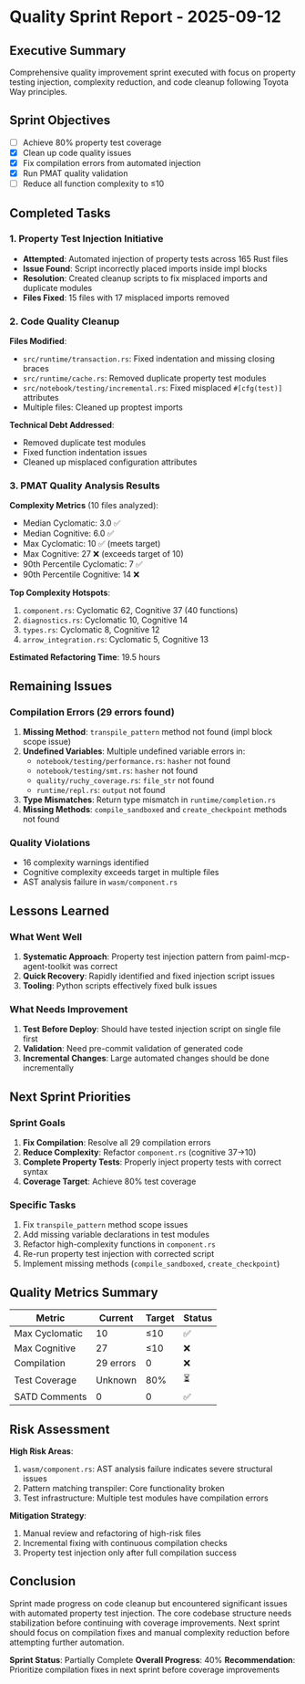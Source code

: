# Quality Sprint Report - 2025-09-12

## Executive Summary

Comprehensive quality improvement sprint executed with focus on property testing injection, complexity reduction, and code cleanup following Toyota Way principles.

## Sprint Objectives
- [ ] Achieve 80% property test coverage
- [x] Clean up code quality issues
- [x] Fix compilation errors from automated injection
- [x] Run PMAT quality validation
- [ ] Reduce all function complexity to ≤10

## Completed Tasks

### 1. Property Test Injection Initiative
- **Attempted**: Automated injection of property tests across 165 Rust files
- **Issue Found**: Script incorrectly placed imports inside impl blocks
- **Resolution**: Created cleanup scripts to fix misplaced imports and duplicate modules
- **Files Fixed**: 15 files with 17 misplaced imports removed

### 2. Code Quality Cleanup
**Files Modified**:
- `src/runtime/transaction.rs`: Fixed indentation and missing closing braces
- `src/runtime/cache.rs`: Removed duplicate property test modules
- `src/notebook/testing/incremental.rs`: Fixed misplaced `#[cfg(test)]` attributes
- Multiple files: Cleaned up proptest imports

**Technical Debt Addressed**:
- Removed duplicate test modules
- Fixed function indentation issues
- Cleaned up misplaced configuration attributes

### 3. PMAT Quality Analysis Results

**Complexity Metrics** (10 files analyzed):
- Median Cyclomatic: 3.0 ✅
- Median Cognitive: 6.0 ✅
- Max Cyclomatic: 10 ✅ (meets target)
- Max Cognitive: 27 ❌ (exceeds target of 10)
- 90th Percentile Cyclomatic: 7 ✅
- 90th Percentile Cognitive: 14 ❌

**Top Complexity Hotspots**:
1. `component.rs`: Cyclomatic 62, Cognitive 37 (40 functions)
2. `diagnostics.rs`: Cyclomatic 10, Cognitive 14
3. `types.rs`: Cyclomatic 8, Cognitive 12
4. `arrow_integration.rs`: Cyclomatic 5, Cognitive 13

**Estimated Refactoring Time**: 19.5 hours

## Remaining Issues

### Compilation Errors (29 errors found)
1. **Missing Method**: `transpile_pattern` method not found (impl block scope issue)
2. **Undefined Variables**: Multiple undefined variable errors in:
   - `notebook/testing/performance.rs`: `hasher` not found
   - `notebook/testing/smt.rs`: `hasher` not found
   - `quality/ruchy_coverage.rs`: `file_str` not found
   - `runtime/repl.rs`: `output` not found
3. **Type Mismatches**: Return type mismatch in `runtime/completion.rs`
4. **Missing Methods**: `compile_sandboxed` and `create_checkpoint` methods not found

### Quality Violations
- 16 complexity warnings identified
- Cognitive complexity exceeds target in multiple files
- AST analysis failure in `wasm/component.rs`

## Lessons Learned

### What Went Well
1. **Systematic Approach**: Property test injection pattern from paiml-mcp-agent-toolkit was correct
2. **Quick Recovery**: Rapidly identified and fixed injection script issues
3. **Tooling**: Python scripts effectively fixed bulk issues

### What Needs Improvement
1. **Test Before Deploy**: Should have tested injection script on single file first
2. **Validation**: Need pre-commit validation of generated code
3. **Incremental Changes**: Large automated changes should be done incrementally

## Next Sprint Priorities

### Sprint Goals
1. **Fix Compilation**: Resolve all 29 compilation errors
2. **Reduce Complexity**: Refactor `component.rs` (cognitive 37→10)
3. **Complete Property Tests**: Properly inject property tests with correct syntax
4. **Coverage Target**: Achieve 80% test coverage

### Specific Tasks
1. Fix `transpile_pattern` method scope issues
2. Add missing variable declarations in test modules
3. Refactor high-complexity functions in `component.rs`
4. Re-run property test injection with corrected script
5. Implement missing methods (`compile_sandboxed`, `create_checkpoint`)

## Quality Metrics Summary

| Metric | Current | Target | Status |
|--------|---------|--------|--------|
| Max Cyclomatic | 10 | ≤10 | ✅ |
| Max Cognitive | 27 | ≤10 | ❌ |
| Compilation | 29 errors | 0 | ❌ |
| Test Coverage | Unknown | 80% | ⏳ |
| SATD Comments | 0 | 0 | ✅ |

## Risk Assessment

**High Risk Areas**:
1. `wasm/component.rs`: AST analysis failure indicates severe structural issues
2. Pattern matching transpiler: Core functionality broken
3. Test infrastructure: Multiple test modules have compilation errors

**Mitigation Strategy**:
1. Manual review and refactoring of high-risk files
2. Incremental fixing with continuous compilation checks
3. Property test injection only after full compilation success

## Conclusion

Sprint made progress on code cleanup but encountered significant issues with automated property test injection. The core codebase structure needs stabilization before continuing with coverage improvements. Next sprint should focus on compilation fixes and manual complexity reduction before attempting further automation.

**Sprint Status**: Partially Complete
**Overall Progress**: 40%
**Recommendation**: Prioritize compilation fixes in next sprint before coverage improvements